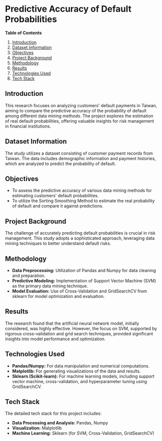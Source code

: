 
# Predictive Accuracy of Default Probabilities

**Table of Contents**
1. [Introduction](#introduction)
2. [Dataset Information](#dataset-information)
3. [Objectives](#objectives)
4. [Project Background](#project-background)
5. [Methodology](#methodology)
6. [Results](#results)
7. [Technologies Used](#technologies-used)
8. [Tech Stack](#tech-stack)

## Introduction
This research focuses on analyzing customers' default payments in Taiwan, aiming to compare the predictive accuracy of the probability of default among different data mining methods. The project explores the estimation of real default probabilities, offering valuable insights for risk management in financial institutions.

## Dataset Information
The study utilizes a dataset consisting of customer payment records from Taiwan. The data includes demographic information and payment histories, which are analyzed to predict the probability of default.

## Objectives
- To assess the predictive accuracy of various data mining methods for estimating customers' default probabilities.
- To utilize the Sorting Smoothing Method to estimate the real probability of default and compare it against predictions.

## Project Background
The challenge of accurately predicting default probabilities is crucial in risk management. This study adopts a sophisticated approach, leveraging data mining techniques to better understand default risks.

## Methodology
- **Data Preprocessing:** Utilization of Pandas and Numpy for data cleaning and preparation.
- **Predictive Modeling:** Implementation of Support Vector Machine (SVM) as the primary data mining technique.
- **Model Evaluation:** Use of Cross-Validation and GridSearchCV from sklearn for model optimization and evaluation.

## Results
The research found that the artificial neural network model, initially considered, was highly effective. However, the focus on SVM, supported by rigorous cross-validation and grid search techniques, provided significant insights into model performance and optimization.

## Technologies Used
- **Pandas/Numpy:** For data manipulation and numerical computations.
- **Matplotlib:** For generating visualizations of the data and results.
- **Sklearn (Scikit-learn):** For machine learning models, including support vector machine, cross-validation, and hyperparameter tuning using GridSearchCV.

## Tech Stack
The detailed tech stack for this project includes:
- **Data Processing and Analysis:** Pandas, Numpy
- **Visualization:** Matplotlib
- **Machine Learning:** Sklearn (for SVM, Cross-Validation, GridSearchCV)
